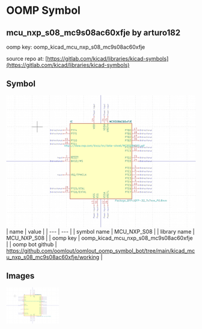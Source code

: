 # OOMP Symbol  
## mcu_nxp_s08_mc9s08ac60xfje  by arturo182  
  
oomp key: oomp_kicad_mcu_nxp_s08_mc9s08ac60xfje  
  
source repo at: [https://gitlab.com/kicad/libraries/kicad-symbols](https://gitlab.com/kicad/libraries/kicad-symbols)  
## Symbol  
  
[![working.png](working_600.png)](working.png)  
| name | value | 
| --- | --- | 
| symbol name | MCU_NXP_S08 | 
| library name | MCU_NXP_S08 | 
| oomp key | oomp_kicad_mcu_nxp_s08_mc9s08ac60xfje | 
| oomp bot github | https://github.com/oomlout/oomlout_oomp_symbol_bot/tree/main/kicad_mcu_nxp_s08_mc9s08ac60xfje/working | 
## Images  
  
[![working.png](working_140.png)](working.png)  
